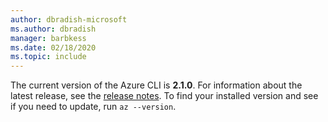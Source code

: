 ```yaml
---
author: dbradish-microsoft
ms.author: dbradish
manager: barbkess
ms.date: 02/18/2020
ms.topic: include
---
```

The current version of the Azure CLI is __2.1.0__. For information about the latest release, see the [release notes](../release-notes-azure-cli.md). To find your installed version and see if you need to update, run `az --version`.
